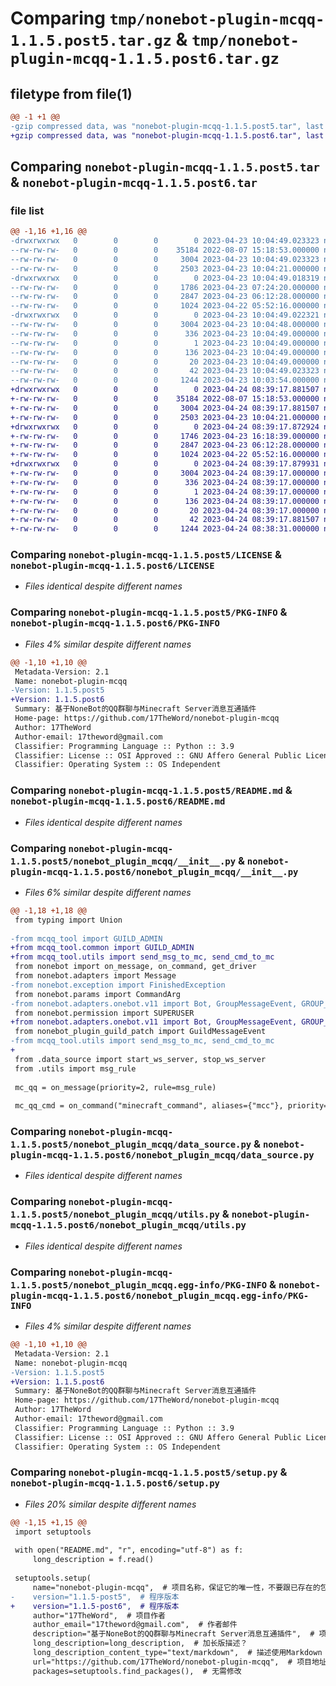 # Comparing `tmp/nonebot-plugin-mcqq-1.1.5.post5.tar.gz` & `tmp/nonebot-plugin-mcqq-1.1.5.post6.tar.gz`

## filetype from file(1)

```diff
@@ -1 +1 @@
-gzip compressed data, was "nonebot-plugin-mcqq-1.1.5.post5.tar", last modified: Sun Apr 23 10:04:49 2023, max compression
+gzip compressed data, was "nonebot-plugin-mcqq-1.1.5.post6.tar", last modified: Mon Apr 24 08:39:17 2023, max compression
```

## Comparing `nonebot-plugin-mcqq-1.1.5.post5.tar` & `nonebot-plugin-mcqq-1.1.5.post6.tar`

### file list

```diff
@@ -1,16 +1,16 @@
-drwxrwxrwx   0        0        0        0 2023-04-23 10:04:49.023323 nonebot-plugin-mcqq-1.1.5.post5/
--rw-rw-rw-   0        0        0    35184 2022-08-07 15:18:53.000000 nonebot-plugin-mcqq-1.1.5.post5/LICENSE
--rw-rw-rw-   0        0        0     3004 2023-04-23 10:04:49.023323 nonebot-plugin-mcqq-1.1.5.post5/PKG-INFO
--rw-rw-rw-   0        0        0     2503 2023-04-23 10:04:21.000000 nonebot-plugin-mcqq-1.1.5.post5/README.md
-drwxrwxrwx   0        0        0        0 2023-04-23 10:04:49.018319 nonebot-plugin-mcqq-1.1.5.post5/nonebot_plugin_mcqq/
--rw-rw-rw-   0        0        0     1786 2023-04-23 07:24:20.000000 nonebot-plugin-mcqq-1.1.5.post5/nonebot_plugin_mcqq/__init__.py
--rw-rw-rw-   0        0        0     2847 2023-04-23 06:12:28.000000 nonebot-plugin-mcqq-1.1.5.post5/nonebot_plugin_mcqq/data_source.py
--rw-rw-rw-   0        0        0     1024 2023-04-22 05:52:16.000000 nonebot-plugin-mcqq-1.1.5.post5/nonebot_plugin_mcqq/utils.py
-drwxrwxrwx   0        0        0        0 2023-04-23 10:04:49.022321 nonebot-plugin-mcqq-1.1.5.post5/nonebot_plugin_mcqq.egg-info/
--rw-rw-rw-   0        0        0     3004 2023-04-23 10:04:48.000000 nonebot-plugin-mcqq-1.1.5.post5/nonebot_plugin_mcqq.egg-info/PKG-INFO
--rw-rw-rw-   0        0        0      336 2023-04-23 10:04:49.000000 nonebot-plugin-mcqq-1.1.5.post5/nonebot_plugin_mcqq.egg-info/SOURCES.txt
--rw-rw-rw-   0        0        0        1 2023-04-23 10:04:49.000000 nonebot-plugin-mcqq-1.1.5.post5/nonebot_plugin_mcqq.egg-info/dependency_links.txt
--rw-rw-rw-   0        0        0      136 2023-04-23 10:04:49.000000 nonebot-plugin-mcqq-1.1.5.post5/nonebot_plugin_mcqq.egg-info/requires.txt
--rw-rw-rw-   0        0        0       20 2023-04-23 10:04:49.000000 nonebot-plugin-mcqq-1.1.5.post5/nonebot_plugin_mcqq.egg-info/top_level.txt
--rw-rw-rw-   0        0        0       42 2023-04-23 10:04:49.023323 nonebot-plugin-mcqq-1.1.5.post5/setup.cfg
--rw-rw-rw-   0        0        0     1244 2023-04-23 10:03:54.000000 nonebot-plugin-mcqq-1.1.5.post5/setup.py
+drwxrwxrwx   0        0        0        0 2023-04-24 08:39:17.881507 nonebot-plugin-mcqq-1.1.5.post6/
+-rw-rw-rw-   0        0        0    35184 2022-08-07 15:18:53.000000 nonebot-plugin-mcqq-1.1.5.post6/LICENSE
+-rw-rw-rw-   0        0        0     3004 2023-04-24 08:39:17.881507 nonebot-plugin-mcqq-1.1.5.post6/PKG-INFO
+-rw-rw-rw-   0        0        0     2503 2023-04-23 10:04:21.000000 nonebot-plugin-mcqq-1.1.5.post6/README.md
+drwxrwxrwx   0        0        0        0 2023-04-24 08:39:17.872924 nonebot-plugin-mcqq-1.1.5.post6/nonebot_plugin_mcqq/
+-rw-rw-rw-   0        0        0     1746 2023-04-23 16:18:39.000000 nonebot-plugin-mcqq-1.1.5.post6/nonebot_plugin_mcqq/__init__.py
+-rw-rw-rw-   0        0        0     2847 2023-04-23 06:12:28.000000 nonebot-plugin-mcqq-1.1.5.post6/nonebot_plugin_mcqq/data_source.py
+-rw-rw-rw-   0        0        0     1024 2023-04-22 05:52:16.000000 nonebot-plugin-mcqq-1.1.5.post6/nonebot_plugin_mcqq/utils.py
+drwxrwxrwx   0        0        0        0 2023-04-24 08:39:17.879931 nonebot-plugin-mcqq-1.1.5.post6/nonebot_plugin_mcqq.egg-info/
+-rw-rw-rw-   0        0        0     3004 2023-04-24 08:39:17.000000 nonebot-plugin-mcqq-1.1.5.post6/nonebot_plugin_mcqq.egg-info/PKG-INFO
+-rw-rw-rw-   0        0        0      336 2023-04-24 08:39:17.000000 nonebot-plugin-mcqq-1.1.5.post6/nonebot_plugin_mcqq.egg-info/SOURCES.txt
+-rw-rw-rw-   0        0        0        1 2023-04-24 08:39:17.000000 nonebot-plugin-mcqq-1.1.5.post6/nonebot_plugin_mcqq.egg-info/dependency_links.txt
+-rw-rw-rw-   0        0        0      136 2023-04-24 08:39:17.000000 nonebot-plugin-mcqq-1.1.5.post6/nonebot_plugin_mcqq.egg-info/requires.txt
+-rw-rw-rw-   0        0        0       20 2023-04-24 08:39:17.000000 nonebot-plugin-mcqq-1.1.5.post6/nonebot_plugin_mcqq.egg-info/top_level.txt
+-rw-rw-rw-   0        0        0       42 2023-04-24 08:39:17.881507 nonebot-plugin-mcqq-1.1.5.post6/setup.cfg
+-rw-rw-rw-   0        0        0     1244 2023-04-24 08:38:31.000000 nonebot-plugin-mcqq-1.1.5.post6/setup.py
```

### Comparing `nonebot-plugin-mcqq-1.1.5.post5/LICENSE` & `nonebot-plugin-mcqq-1.1.5.post6/LICENSE`

 * *Files identical despite different names*

### Comparing `nonebot-plugin-mcqq-1.1.5.post5/PKG-INFO` & `nonebot-plugin-mcqq-1.1.5.post6/PKG-INFO`

 * *Files 4% similar despite different names*

```diff
@@ -1,10 +1,10 @@
 Metadata-Version: 2.1
 Name: nonebot-plugin-mcqq
-Version: 1.1.5.post5
+Version: 1.1.5.post6
 Summary: 基于NoneBot的QQ群聊与Minecraft Server消息互通插件
 Home-page: https://github.com/17TheWord/nonebot-plugin-mcqq
 Author: 17TheWord
 Author-email: 17theword@gmail.com
 Classifier: Programming Language :: Python :: 3.9
 Classifier: License :: OSI Approved :: GNU Affero General Public License v3
 Classifier: Operating System :: OS Independent
```

### Comparing `nonebot-plugin-mcqq-1.1.5.post5/README.md` & `nonebot-plugin-mcqq-1.1.5.post6/README.md`

 * *Files identical despite different names*

### Comparing `nonebot-plugin-mcqq-1.1.5.post5/nonebot_plugin_mcqq/__init__.py` & `nonebot-plugin-mcqq-1.1.5.post6/nonebot_plugin_mcqq/__init__.py`

 * *Files 6% similar despite different names*

```diff
@@ -1,18 +1,18 @@
 from typing import Union
 
-from mcqq_tool import GUILD_ADMIN
+from mcqq_tool.common import GUILD_ADMIN
+from mcqq_tool.utils import send_msg_to_mc, send_cmd_to_mc
 from nonebot import on_message, on_command, get_driver
 from nonebot.adapters import Message
-from nonebot.exception import FinishedException
 from nonebot.params import CommandArg
-from nonebot.adapters.onebot.v11 import Bot, GroupMessageEvent, GROUP_ADMIN, GROUP_OWNER
 from nonebot.permission import SUPERUSER
+from nonebot.adapters.onebot.v11 import Bot, GroupMessageEvent, GROUP_ADMIN, GROUP_OWNER
 from nonebot_plugin_guild_patch import GuildMessageEvent
-from mcqq_tool.utils import send_msg_to_mc, send_cmd_to_mc
+
 from .data_source import start_ws_server, stop_ws_server
 from .utils import msg_rule
 
 mc_qq = on_message(priority=2, rule=msg_rule)
 
 mc_qq_cmd = on_command("minecraft_command", aliases={"mcc"}, priority=1, rule=msg_rule, block=True)
```

### Comparing `nonebot-plugin-mcqq-1.1.5.post5/nonebot_plugin_mcqq/data_source.py` & `nonebot-plugin-mcqq-1.1.5.post6/nonebot_plugin_mcqq/data_source.py`

 * *Files identical despite different names*

### Comparing `nonebot-plugin-mcqq-1.1.5.post5/nonebot_plugin_mcqq/utils.py` & `nonebot-plugin-mcqq-1.1.5.post6/nonebot_plugin_mcqq/utils.py`

 * *Files identical despite different names*

### Comparing `nonebot-plugin-mcqq-1.1.5.post5/nonebot_plugin_mcqq.egg-info/PKG-INFO` & `nonebot-plugin-mcqq-1.1.5.post6/nonebot_plugin_mcqq.egg-info/PKG-INFO`

 * *Files 4% similar despite different names*

```diff
@@ -1,10 +1,10 @@
 Metadata-Version: 2.1
 Name: nonebot-plugin-mcqq
-Version: 1.1.5.post5
+Version: 1.1.5.post6
 Summary: 基于NoneBot的QQ群聊与Minecraft Server消息互通插件
 Home-page: https://github.com/17TheWord/nonebot-plugin-mcqq
 Author: 17TheWord
 Author-email: 17theword@gmail.com
 Classifier: Programming Language :: Python :: 3.9
 Classifier: License :: OSI Approved :: GNU Affero General Public License v3
 Classifier: Operating System :: OS Independent
```

### Comparing `nonebot-plugin-mcqq-1.1.5.post5/setup.py` & `nonebot-plugin-mcqq-1.1.5.post6/setup.py`

 * *Files 20% similar despite different names*

```diff
@@ -1,15 +1,15 @@
 import setuptools
 
 with open("README.md", "r", encoding="utf-8") as f:
     long_description = f.read()
 
 setuptools.setup(
     name="nonebot-plugin-mcqq",  # 项目名称，保证它的唯一性，不要跟已存在的包名冲突即可
-    version="1.1.5-post5",  # 程序版本
+    version="1.1.5-post6",  # 程序版本
     author="17TheWord",  # 项目作者
     author_email="17theword@gmail.com",  # 作者邮件
     description="基于NoneBot的QQ群聊与Minecraft Server消息互通插件",  # 项目的一句话描述
     long_description=long_description,  # 加长版描述？
     long_description_content_type="text/markdown",  # 描述使用Markdown
     url="https://github.com/17TheWord/nonebot-plugin-mcqq",  # 项目地址
     packages=setuptools.find_packages(),  # 无需修改
```

